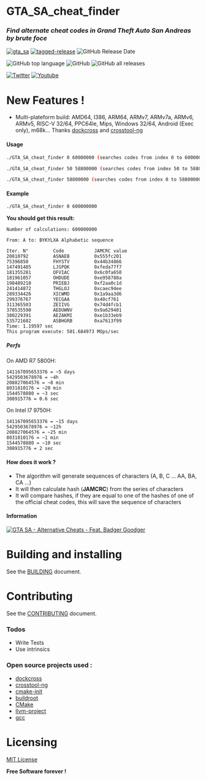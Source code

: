 # GTA_SA_cheat_finder

### _Find alternate cheat codes in Grand Theft Auto San Andreas by brute foce_

[![gta_sa](https://github.com/bensuperpc/GTA_SA_cheat_finder/actions/workflows/main.yml/badge.svg)](https://github.com/bensuperpc/GTA_SA_cheat_finder/actions/workflows/main.yml) [![tagged-release](https://github.com/bensuperpc/GTA_SA_cheat_finder/actions/workflows/release.yml/badge.svg)](https://github.com/bensuperpc/GTA_SA_cheat_finder/actions/workflows/release.yml) ![GitHub Release Date](https://img.shields.io/github/release-date/bensuperpc/GTA_SA_cheat_finder)

![GitHub top language](https://img.shields.io/github/languages/top/bensuperpc/GTA_SA_cheat_finder) ![GitHub](https://img.shields.io/github/license/bensuperpc/GTA_SA_cheat_finder) ![GitHub all releases](https://img.shields.io/github/downloads/bensuperpc/GTA_SA_cheat_finder/total)

 [![Twitter](https://img.shields.io/twitter/follow/Bensuperpc?style=social)](https://img.shields.io/twitter/follow/Bensuperpc?style=social) [![Youtube](https://img.shields.io/youtube/channel/subscribers/UCJsQFFL7QW4LSX9eskq-9Yg?style=social)](https://img.shields.io/youtube/channel/subscribers/UCJsQFFL7QW4LSX9eskq-9Yg?style=social) 


# New Features !

  - Multi-plateform build: AMD64, I386, ARM64, ARMv7, ARMv7a, ARMv6, ARMv5, RISC-V 32/64, PPC64le, Mips, Windows 32/64, Android (Exec only), m68k... Thanks [dockcross](https://github.com/dockcross/dockcross) and [crosstool-ng](https://github.com/crosstool-ng/crosstool-ng)

#### Usage

```sh
./GTA_SA_cheat_finder 0 60000000 (searches codes from index 0 to 60000000)
```

```sh
./GTA_SA_cheat_finder 50 58800000 (searches codes from index 50 to 58800000)
```

```sh
./GTA_SA_cheat_finder 58800000 (searches codes from index 0 to 58800000)
```

#### Example
```sh
./GTA_SA_cheat_finder 0 600000000
```
**You should get this result:**
```
Number of calculations: 600000000

From: A to: BYKYLXA Alphabetic sequence

Iter. N°         Code           JAMCRC value   
20810792         ASNAEB         0x555fc201       
75396850         FHYSTV         0x44b34866       
147491485        LJSPQK         0xfeda77f7       
181355281        OFVIAC         0x6c0fa650       
181961057        OHDUDE         0xe958788a       
198489210        PRIEBJ         0xf2aa0c1d       
241414872        THGLOJ         0xcaec94ee       
289334426        XICWMD         0x1a9aa3d6       
299376767        YECGAA         0x40cf761        
311365503        ZEIIVG         0x74d4fcb1       
370535590        AEDUWNV        0x9a629401       
380229391        AEZAKMI        0xe1b33eb9       
535721682        ASBHGRB        0xa7613f99       
Time: 1.19597 sec
This program execute: 501.684973 MOps/sec
```

##### Perfs

On AMD R7 5800H:
```
141167095653376 = ~5 days
5429503678976 = ~4h
208827064576 = ~8 min
8031810176 = ~20 min
1544578880 = ~3 sec
308915776 = 0.6 sec
```

On Intel I7 9750H:
```
141167095653376 = ~15 days
5429503678976 = ~12h
208827064576 = ~25 min
8031810176 = ~1 min
1544578880 = ~10 sec
308915776 = 2 sec
```

#### How does it work ?
- The algorithm will generate sequences of characters (A, B, C ... AA, BA, CA ...)
- It will then calculate hash (**JAMCRC**) from the series of characters
- It will compare hashes, if they are equal to one of the hashes of one of the official cheat codes, this will save the sequence of characters

#### Information

[![GTA SA - Alternative Cheats - Feat. Badger Goodger](https://yt-embed.herokuapp.com/embed?v=W_eFZ4HzU7Q)](https://youtu.be/W_eFZ4HzU7Q "GTA SA - Alternative Cheats - Feat. Badger Goodger")

# Building and installing

See the [BUILDING](BUILDING.md) document.

# Contributing

See the [CONTRIBUTING](CONTRIBUTING.md) document.

### Todos

 - Write Tests
 - Use intrinsics

### Open source projects used : 
- [dockcross](https://github.com/dockcross/dockcross)
- [crosstool-ng](https://github.com/crosstool-ng/crosstool-ng)
- [cmake-init](https://github.com/friendlyanon/cmake-init)
- [buildroot](https://github.com/buildroot/buildroot)
- [CMake](https://github.com/Kitware/CMake)
- [llvm-project](https://github.com/llvm/llvm-project)
- [gcc](https://github.com/gcc-mirror/gcc)

# Licensing

[MIT License](LICENSE)


**Free Software forever !**
